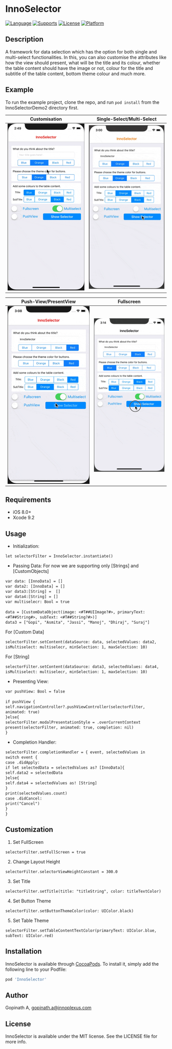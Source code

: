# InnoSelector
[![Language](https://img.shields.io/badge/language-Swift-orange.svg?style=flat)](https://developer.apple.com/swift/)
[![Supports](https://img.shields.io/badge/supports-CocoaPods%20%7C%20Carthage-green.svg?style=flat)](https://cocoapods.org/)
[![License](https://img.shields.io/cocoapods/l/HeartLoadingView.svg?style=flat)](https://opensource.org/licenses/MIT)
[![Platform](https://img.shields.io/cocoapods/p/HeartLoadingView.svg?style=flat)](https://developer.apple.com/)

## Description
A framework for data selection which has the option for both single and multi-select functionalities. In this, you can also customise the attributes like how the view should present, what will be the title and its colour, whether the table content should have the image or not, colour for the title and subtitle of the table content, bottom theme colour and much more.

## Example
To run the example project, clone the repo, and run `pod install` from the InnoSelectorDemo2 directory first.

Customisation              |  Single-Select/Multi-Select
:-------------------------:|:-------------------------:
![](https://github.com/Innoplexus-Consulting-Services/InnoSelector/blob/master/Assets/Clip1.gif)      |  ![](https://github.com/Innoplexus-Consulting-Services/InnoSelector/blob/master/Assets/Clip2.gif)

Push-View/PresentView      |  Fullscreen
:-------------------------:|:-------------------------:
![](https://github.com/Innoplexus-Consulting-Services/InnoSelector/blob/master/Assets/Clip3.gif)                      |  ![](https://github.com/Innoplexus-Consulting-Services/InnoSelector/blob/master/Assets/Clip4.gif)

## Requirements
- iOS 8.0+
- Xcode 9.2

## Usage
- Initialization:
```
let selectorFilter = InnoSelector.instantiate()
```
- Passing Data:
For now we are supporting only [Strings] and [CustomObjects]
```
var data: [InnoData] = []
var data2: [InnoData] = []
var data3:[String] =  []
var data4:[String] = []
var multiselecr: Bool = true

data = [CustomDataObject(image: <#T##UIImage?#>, primaryText: <#T##String#>, subText: <#T##String?#>)]
data3 = ["Gopi", "Asmita", "Jassi", "Manoj", "Dhiraj", "Suraj"]
```
For [Custom Data]
```
selectorFilter.setContent(dataSource: data, selectedValues: data2, isMultiselect: multiselecr, minSelection: 1, maxSelection: 10)
```
For [String]
```
selectorFilter.setContent(dataSource: data3, selectedValues: data4, isMultiselect: multiselecr, minSelection: 1, maxSelection: 10)
```
- Presenting View:
```
var pushView: Bool = false

if pushView {
self.navigationController?.pushViewController(selectorFilter, animated: true)
}else{
selectorFilter.modalPresentationStyle = .overCurrentContext
present(selectorFilter, animated: true, completion: nil)
}
```
- Completion Handler:
```
selectorFilter.completionHandler = { event, selectedValues in
switch event {
case .didApply:
if let selectedData = selectedValues as? [InnoData]{
self.data2 = selectedData
}else{
self.data4 = selectedValues as! [String]
}
print(selectedValues.count)
case .didCancel:
print("Cancel")
}
}
```

## Customization
1. Set FullScreen
```
selectorFilter.setFullScreen = true
```
2. Change Layout Height
```
selectorFilter.selectorViewHeightConstant = 300.0
```
3. Set Title
```
selectorFilter.setTitle(title: "titleString", color: titleTextColor)
```
4. Set Button Theme
```
selectorFilter.setButtonThemeColor(color: UIColor.black)
```
5. Set Table Theme
```
selectorFilter.setTableContentTextColor(primaryText: UIColor.blue, subText: UIColor.red)
```
## Installation

InnoSelector is available through [CocoaPods](http://cocoapods.org). To install
it, simply add the following line to your Podfile:

```ruby
pod 'InnoSelector'
```

## Author

Gopinath A, gopinath.a@innoplexus.com

## License

InnoSelector is available under the MIT license. See the LICENSE file for more info.
